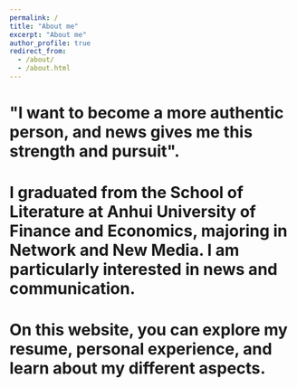```yaml
---
permalink: /
title: "About me"
excerpt: "About me"
author_profile: true
redirect_from: 
  - /about/
  - /about.html
---
```


# "I want to become a more authentic person, and news gives me this strength and pursuit".
# I graduated from the School of Literature at Anhui University of Finance and Economics, majoring in Network and New Media. I am particularly interested in news and communication.
# On this website, you can explore my resume, personal experience, and learn about my different aspects.
